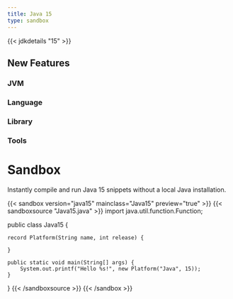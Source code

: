 ```yaml
---
title: Java 15
type: sandbox
---
```


{{< jdkdetails "15" >}}

## New Features

### JVM


### Language


### Library


### Tools



# Sandbox

Instantly compile and run Java 15 snippets without a local Java installation.

{{< sandbox version="java15" mainclass="Java15" preview="true" >}}
{{< sandboxsource "Java15.java" >}}
import java.util.function.Function;

public class Java15 {
    
    record Platform(String name, int release) {
        
    }

    public static void main(String[] args) {
        System.out.printf("Hello %s!", new Platform("Java", 15));
    }

}
{{< /sandboxsource >}}
{{< /sandbox >}}

